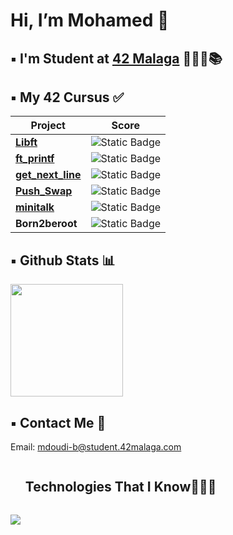 <h1> Hi, I’m Mohamed 👋 </h1>

## ▪️ I'm Student at [42 Malaga](https://www.42malaga.com/) 👨🏻‍💻📚

## ▪️ My 42 Cursus ✅
| Project | Score |
|--------|--------|
| [**Libft**](https://github.com/6mimii/Libft) | ![Static Badge](https://img.shields.io/badge/Score-125-brightgreen?style=flat)
| [**ft_printf**](https://github.com/6mimii/printf) | ![Static Badge](https://img.shields.io/badge/Score-100-brightgreen?style=flat)
| [**get_next_line**](https://github.com/6mimii/GetNextLine) | ![Static Badge](https://img.shields.io/badge/Score-125-brightgreen?style=flat)
| [**Push_Swap**](https://github.com/6mimii/push_swap) | ![Static Badge](https://img.shields.io/badge/Score-81-brightgreen?style=flat)
| [**minitalk**](https://github.com/6mimii/minitalk) | ![Static Badge](https://img.shields.io/badge/Score-100-brightgreen?style=flat)
| **Born2beroot** | ![Static Badge](https://img.shields.io/badge/Score-100-brightgreen?style=flat)



## ▪️ Github Stats 📊

<p>
<a href="https://github.com/6mimii">
  <img height="180em" src="https://github-readme-stats-eight-theta.vercel.app/api?username=6mimii&show_icons=true&theme=algolia&include_all_commits=true&count_private=true"/>
</a>
</p>

## ▪️ Contact Me 📩

Email: mdoudi-b@student.42malaga.com

<!--h1 without bottom border-->
<div id="user-content-toc">
  <ul>
    <summary><h2 style="display: inline-block">Technologies That I Know👨🏻‍💻</h2></summary>
  </ul>
</div>
<!--tech stack icons-->
<p>
  <a href="https://skillicons.dev">
    <img src="https://skillicons.dev/icons?i=c,git,github,vim,vscode,gmail,discord&perline=14" />
  </a>
</p>
